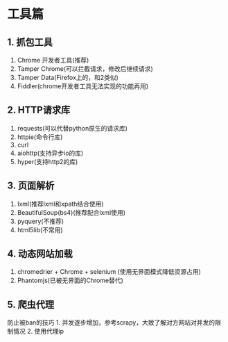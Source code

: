 # 工具篇

## 1. 抓包工具
1. Chrome 开发者工具(推荐)
2. Tamper Chrome(可以拦截请求，修改后继续请求)
3. Tamper Data(Firefox上的，和2类似)
4. Fiddler(chrome开发者工具无法实现的功能再用)

## 2. HTTP请求库
1. requests(可以代替python原生的请求库)
2. httpie(命令行库)
3. curl
4. aiohttp(支持异步io的库)
5. hyper(支持http2的库)

## 3. 页面解析
1. lxml(推荐lxml和xpath结合使用)
2. BeautifulSoup(bs4)(推荐配合lxml使用)
3. pyquery(不推荐)
4. html5lib(不常用)


## 4. 动态网站加载
1. chromedrier + Chrome + selenium (使用无界面模式降低资源占用)
2. Phantomjs(已被无界面的Chrome替代)

## 5. 爬虫代理
防止被ban的技巧
    1. 并发逐步增加，参考scrapy，大致了解对方网站对并发的限制情况
    2. 使用代理ip

